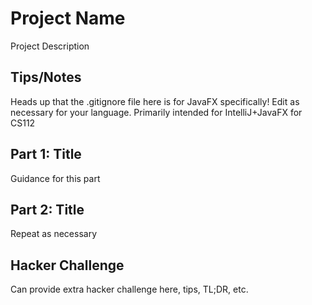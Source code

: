 # Project Name

Project Description

## Tips/Notes

Heads up that the .gitignore file here is for JavaFX specifically! Edit as necessary for your language. Primarily
intended for IntelliJ+JavaFX for CS112

## Part 1: Title

Guidance for this part

## Part 2: Title

Repeat as necessary

## Hacker Challenge

Can provide extra hacker challenge here, tips, TL;DR, etc.
